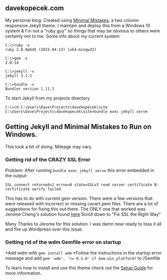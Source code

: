 ## davekopecek.com

My personal blog. Created using [Minimal Mistakes](http://mmistakes.github.io/minimal-mistakes), a two column responsive Jekyll theme. I maintain and deploy this from a Windows 10 system & I'm not a "ruby guy" so things that may be obvious to others were certainly not to me. Some info about my current system:

    C:\>ruby -v
    ruby 2.0.0p645 (2015-04-13) [x64-mingw32]
    
    C:\>gem -v
    2.0.14

    C:\>jekyll -v
    jekyll 3.1.2

    C:\>bundle -v
    Bundler version 1.11.2

To start Jekyll from my projects directory

    C:\>cd C:\Users\Dave\Projects\davekopecek\site
    C:\Users\Dave\Projects\davekopecek\site>bundle exec jekyll serve

## Getting Jekyll and Minimal Mistakes to Run on Windows.

This took a bit of doing. Mileage may vary.

### Getting rid of the CRAZY SSL Error

Problem: After running `bundle exec jekyll serve` this error embedded in the output:

    SSL_connect returned=1 errno=0 state=SSLv3 read server certificate B: certificate verify failed

This has to do with current gem version. There were a few versions that were released with incorrect or missing cacert.pem files. There are a lot of suggestions for fixing this out there. The ONLY one that worked was Jerome Cheng's solution found [here](http://ayulin.net/blog/2015/jekyll-3-beta-on-windows/) Scroll down to "Fix SSL the Right Way"


Many Thanks to Jerome for this solution. I was damn near ready to toss it all and fire up Wordpress over this issue. 


### Getting rid of the wdm Gemfile error on startup

*Add wdm with `gem install wdm`
*Follow the instructions in the startup error message and add `gem 'wdm', '>= 0.1.0' if Gem.win_platform?` to /Gemfile


To learn how to install and use this theme check out the [Setup Guide](http://mmistakes.github.io/minimal-mistakes/theme-setup/) for more information.